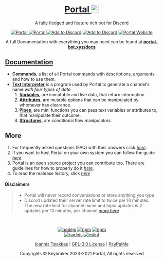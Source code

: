 <h1 align="center">
    <a href="https://portal-bot.xyz" target="_blank">
        Portal <img src="https://github.com/keybraker/portal/blob/master/src/assets/img/portal_logo.png" alt="Portal logo" width="25" height="25">
    </a>
</h1>

<p align="center">A fully fledged and feature rich bot for Discord</p>

<!-- <p align="center">
    Automatic voice channel generation with live name update<br>
    Music player that is clean and clutter free, all from one channel<br>
    Assigns and strips roles from users with a single reaction<br>
    Create temporary "focus" channels for private conversations<br>
    Portal will keep you up to speed, with voice announcements<br>
    Get the latest on many topics, from weather to corona to news<br>
    You can create URL-only text channels<br>
</p> -->

<p align="center">
    <a href="https://top.gg/bot/704400876860735569">
        <img src="https://top.gg/api/widget/status/704400876860735569.svg?noavatar=true" alt="Portal" />
    </a>
    <a href="https://top.gg/bot/704400876860735569">
        <img src="https://top.gg/api/widget/upvotes/704400876860735569.svg?noavatar=true" alt="Portal" />
    </a>
    <a href="https://discord.com/api/oauth2/authorize?client_id=704400876860735569&permissions=8&redirect_uri=http%3A%2F%2Fwww.localhost%3A4000%2Fpremium%2F&scope=bot"><img src="https://img.shields.io/badge/📥-Add%20to%20Discord-blue" alt="Add to Discord" /></a>
    <a href="https://discord.gg/nuKXgFXr5y"><img src="https://img.shields.io/badge/Discord-Portal%20Official-green" alt="Add to Discord" /></a>
    <a href="https://portal-bot.xyz"><img src="https://img.shields.io/badge/Portal-Website%20Official-red" alt="Portal Website" /></a>
</p>

<p align="center">A full Documentation with everything you may need can be found at <b><a href="https://portal-bot.xyz/docs/">portal-bot.xyz/docs</b></p>

## Documentation

* **[Commands](https://portal-bot.xyz/docs/commands/)**, a list of all Portal commands with descriptions, arguments and how to use them.
* **[Text Interpreter](https://portal-bot.xyz/docs/regex/interpreter)** is a program used by Portal to generate a channel's name _with four types of data_
    1. **[Variables](https://portal-bot.xyz/docs/regex/interpreter/variables)**, are immutable and live data, that return information.
    2. **[Attributes](https://portal-bot.xyz/docs/regex/interpreter/attributes)**, are mutable options that can be manipulated by whomever has clearance.
    3. **[Pipes](https://portal-bot.xyz/docs/regex/interpreter/pipes)**, are mini functions you can pass text variables or attributes to, that manipulate their outcome.
    4. **[Structures](https://portal-bot.xyz/docs/regex/interpreter/structures)**, are conditional flow manipulators.
        
## More

1. For frequently asked questions (FAQ) with their answers click _[here](https://portal-bot.xyz/help/#faq)_.
2. If you want to host Portal on your own system you can follow the guide _[here](https://github.com/keybraker/portal/blob/master/docs/Hosting.md)_.
3. Portal is an open source project you can contribute too. There are guidelines for how to properly do it _[here](https://github.com/keybraker/portal/blob/master/docs/CONTRIBUTING.md)_.
4. To read the realease history, click _[here](https://portal-bot.xyz/blog)_

#### Disclaimers
> 
> * Portal will never record conversations or store anything you type
> * Discord updated their server rate limit to twice per 10 minutes.<br>
    The new rate limit for channel name and topic updates is 2 updates per 10 minutes, per channel _[more here](https://github.com/discordjs/discord.js/issues/4327)_

<br>

<p align="center">
    <a href="https://nodejs.org/en/"><img src="https://img.shields.io/badge/node-14.16.0-blue" alt="nodejs" /></a>
    <a href="https://www.npmjs.com/"><img src="https://img.shields.io/badge/npm-7.7.5-blue" alt="npm" /></a>
    <a href="https://www.npmjs.com/"><img src="https://img.shields.io/badge/discord.js-12.5.1-blue" alt="npm" /></a></br>
    <a href="https://github.com/keybraker/Portal/actions/workflows/nodejs.yml"><img src="https://github.com/keybraker/Portal/actions/workflows/nodejs.yml/badge.svg" alt="nodejs" /></a>
    <a href="https://github.com/keybraker/Portal/actions/workflows/eslint.yml"><img src="https://github.com/keybraker/Portal/actions/workflows/eslint.yml/badge.svg" alt="eslint" /></a>
</p>

<p align="center">
   <a href="https://github.com/keybraker">Ioannis Tsiakkas</a> | <a href="http://www.gnu.org/philosophy/free-sw.html">GPL-3.0 License</a> | <a href="https://www.paypal.com/paypalme/tsiakkas">PayPalMe</a>
</p>
   
<p align="center">Copyrights © Keybraker 2020-2021 Portal, All rights reserved</p>
